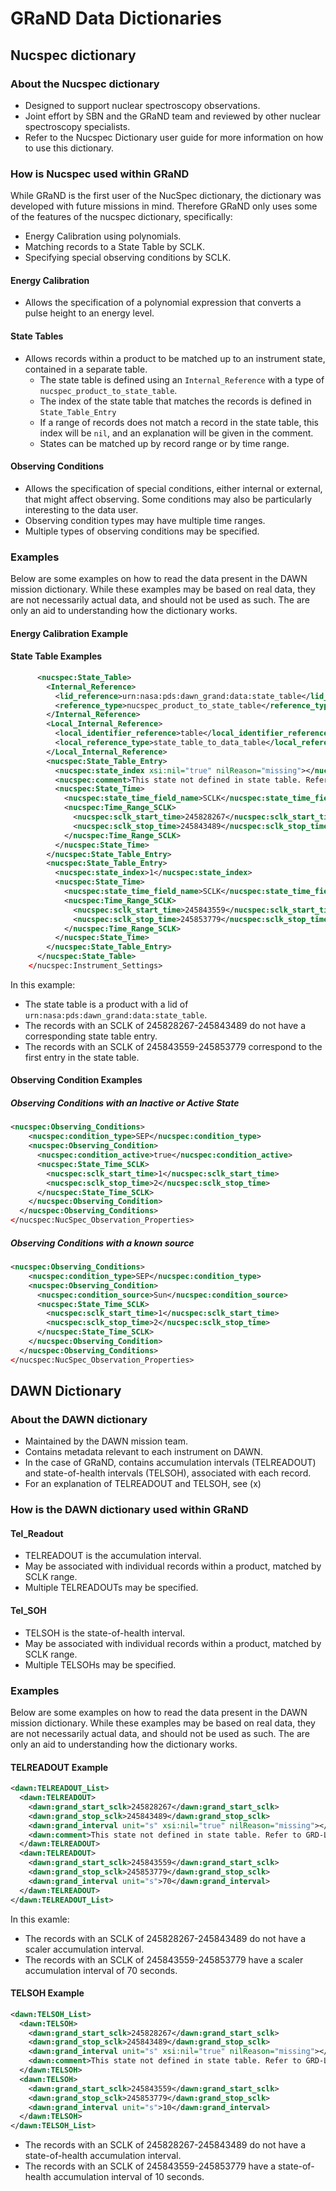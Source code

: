 # GRaND Data Dictionaries

## Nucspec dictionary

### About the Nucspec dictionary

* Designed to support nuclear spectroscopy observations.
* Joint effort by SBN and the GRaND team and reviewed by other nuclear spectroscopy specialists.
* Refer to the Nucspec Dictionary user guide for more information on how to use this dictionary.

### How is Nucspec used within GRaND

While GRaND is the first user of the NucSpec dictionary, the dictionary was developed with future missions in mind. Therefore GRaND only uses some of the features of the nucspec dictionary, specifically:

* Energy Calibration using polynomials.
* Matching records to a State Table by SCLK.
* Specifying special observing conditions by SCLK.

#### Energy Calibration

* Allows the specification of a polynomial expression that converts a pulse height to an energy level.

#### State Tables

* Allows records within a product to be matched up to an instrument state, contained in a separate table.
  * The state table is defined using an `Internal_Reference` with a type of `nucspec_product_to_state_table`.
  * The index of the state table that matches the records is defined in `State_Table_Entry`
  * If a range of records does not match a record in the state table, this index will be `nil`, and an explanation will be given in the comment.
  * States can be matched up by record range or by time range.

#### Observing Conditions

* Allows the specification of special conditions, either internal or external, that might affect observing. Some conditions may also be particularly interesting to the data user.
* Observing condition types may have multiple time ranges.
* Multiple types of observing conditions may be specified.

### Examples

Below are some examples on how to read the data present in the DAWN mission dictionary. While these examples may be based on real data, they are not necessarily actual data, and should not be used as such. The are only an aid to understanding how the dictionary works.

#### Energy Calibration Example

#### State Table Examples

```xml
      <nucspec:State_Table>
        <Internal_Reference>
          <lid_reference>urn:nasa:pds:dawn_grand:data:state_table</lid_reference>
          <reference_type>nucspec_product_to_state_table</reference_type>
        </Internal_Reference>
        <Local_Internal_Reference>
          <local_identifier_reference>table</local_identifier_reference>
          <local_reference_type>state_table_to_data_table</local_reference_type>
        </Local_Internal_Reference>
        <nucspec:State_Table_Entry>
          <nucspec:state_index xsi:nil="true" nilReason="missing"></nucspec:state_index>
          <nucspec:comment>This state not defined in state table. Refer to GRD-L1A-071016-071017_110225-STA.xml</nucspec:comment>
          <nucspec:State_Time>
            <nucspec:state_time_field_name>SCLK</nucspec:state_time_field_name>
            <nucspec:Time_Range_SCLK>
              <nucspec:sclk_start_time>245828267</nucspec:sclk_start_time>
              <nucspec:sclk_stop_time>245843489</nucspec:sclk_stop_time>
            </nucspec:Time_Range_SCLK>
          </nucspec:State_Time>
        </nucspec:State_Table_Entry>
        <nucspec:State_Table_Entry>
          <nucspec:state_index>1</nucspec:state_index>
          <nucspec:State_Time>
            <nucspec:state_time_field_name>SCLK</nucspec:state_time_field_name>
            <nucspec:Time_Range_SCLK>
              <nucspec:sclk_start_time>245843559</nucspec:sclk_start_time>
              <nucspec:sclk_stop_time>245853779</nucspec:sclk_stop_time>
            </nucspec:Time_Range_SCLK>
          </nucspec:State_Time>
        </nucspec:State_Table_Entry>
      </nucspec:State_Table>
    </nucspec:Instrument_Settings>
```

In this example:
* The state table is a product with a lid of `urn:nasa:pds:dawn_grand:data:state_table`.
* The records with an SCLK of 245828267-245843489 do not have a corresponding state table entry. 
* The records with an SCLK of 245843559-245853779 correspond to the first entry in the state table.

#### Observing Condition Examples

##### Observing Conditions with an Inactive or Active State
```xml
<nucspec:Observing_Conditions>
    <nucspec:condition_type>SEP</nucspec:condition_type>
    <nucspec:Observing_Condition>
      <nucspec:condition_active>true</nucspec:condition_active>
      <nucspec:State_Time_SCLK>
        <nucspec:sclk_start_time>1</nucspec:sclk_start_time>
        <nucspec:sclk_stop_time>2</nucspec:sclk_stop_time>
      </nucspec:State_Time_SCLK>
    </nucspec:Observing_Condition>
  </nucspec:Observing_Conditions>
</nucspec:NucSpec_Observation_Properties>
```

##### Observing Conditions with a known source

```xml
<nucspec:Observing_Conditions>
    <nucspec:condition_type>SEP</nucspec:condition_type>
    <nucspec:Observing_Condition>
      <nucspec:condition_source>Sun</nucspec:condition_source>
      <nucspec:State_Time_SCLK>
        <nucspec:sclk_start_time>1</nucspec:sclk_start_time>
        <nucspec:sclk_stop_time>2</nucspec:sclk_stop_time>
      </nucspec:State_Time_SCLK>
    </nucspec:Observing_Condition>
  </nucspec:Observing_Conditions>
</nucspec:NucSpec_Observation_Properties>
```

## DAWN Dictionary

### About the DAWN dictionary

* Maintained by the DAWN mission team.
* Contains metadata relevant to each instrument on DAWN.
* In the case of GRaND, contains accumulation intervals (TELREADOUT) and state-of-health intervals (TELSOH), associated with each record.
* For an explanation of TELREADOUT and TELSOH, see (x)

### How is the DAWN dictionary used within GRaND

#### Tel_Readout

* TELREADOUT is the accumulation interval.
* May be associated with individual records within a product, matched by SCLK range.
* Multiple TELREADOUTs may be specified.

#### Tel_SOH

* TELSOH is the state-of-health interval.
* May be associated with individual records within a product, matched by SCLK range.
* Multiple TELSOHs may be specified.

### Examples

Below are some examples on how to read the data present in the DAWN mission dictionary. While these examples may be based on real data, they are not necessarily actual data, and should not be used as such. The are only an aid to understanding how the dictionary works.

#### TELREADOUT Example

```xml
<dawn:TELREADOUT_List>
  <dawn:TELREADOUT>
    <dawn:grand_start_sclk>245828267</dawn:grand_start_sclk>
    <dawn:grand_stop_sclk>245843489</dawn:grand_stop_sclk>
    <dawn:grand_interval unit="s" xsi:nil="true" nilReason="missing"></dawn:grand_interval>
    <dawn:comment>This state not defined in state table. Refer to GRD-L1A-071016-071017_110225-STA.xml</dawn:comment>
  </dawn:TELREADOUT>
  <dawn:TELREADOUT>
    <dawn:grand_start_sclk>245843559</dawn:grand_start_sclk>
    <dawn:grand_stop_sclk>245853779</dawn:grand_stop_sclk>
    <dawn:grand_interval unit="s">70</dawn:grand_interval>
  </dawn:TELREADOUT>
</dawn:TELREADOUT_List>
```

In this examle:
* The records with an SCLK of 245828267-245843489 do not have a scaler accumulation interval.
* The records with an SCLK of 245843559-245853779 have a scaler accumulation interval of 70 seconds.

#### TELSOH Example

```xml
<dawn:TELSOH_List>
  <dawn:TELSOH>
    <dawn:grand_start_sclk>245828267</dawn:grand_start_sclk>
    <dawn:grand_stop_sclk>245843489</dawn:grand_stop_sclk>
    <dawn:grand_interval unit="s" xsi:nil="true" nilReason="missing"></dawn:grand_interval>
    <dawn:comment>This state not defined in state table. Refer to GRD-L1A-071016-071017_110225-STA.xml</dawn:comment>
  </dawn:TELSOH>
  <dawn:TELSOH>
    <dawn:grand_start_sclk>245843559</dawn:grand_start_sclk>
    <dawn:grand_stop_sclk>245853779</dawn:grand_stop_sclk>
    <dawn:grand_interval unit="s">10</dawn:grand_interval>
  </dawn:TELSOH>
</dawn:TELSOH_List>
```

* The records with an SCLK of 245828267-245843489 do not have a state-of-health accumulation interval.
* The records with an SCLK of 245843559-245853779 have a state-of-health accumulation interval of 10 seconds.
